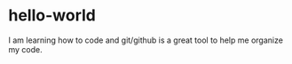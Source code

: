 # hello-world

I am learning how to code and git/github is a great tool to help me organize my code.
